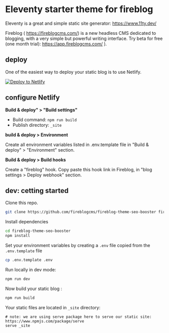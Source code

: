 # Eleventy starter theme for fireblog

Eleventy is a great and simple static site generator: https://www.11ty.dev/

Fireblog ( https://fireblogcms.com/) is a new headless CMS dedicated to blogging, with a very simple but powerful writing interface. Try beta for free (one month trial): https://app.fireblogcms.com/ ).

## deploy

One of the easiest way to deploy your static blog is to use Netlify.

<a href="https://app.netlify.com/start/deploy?repository=https://github.com/fireblogcms/fireblog-theme-seo-booster">
<img src="https://www.netlify.com/img/deploy/button.svg" alt="Deploy to Netlify">
</a>

## configure Netlify

**Build & deploy" > "Build settings"**

- Build command: `npm run build`
- Publish directory: `_site`

**build & deploy > Environment**

Create all environment variables listed in .env.template file in "Build & deploy" > "Environment" section.

**Build & deploy > Build hooks**

Create a "fireblog" hook. Copy paste this hook link in Fireblog, in "blog settings > Deploy webhook" section.

## dev: cetting started

Clone this repo.

```sh
git clone https://github.com/fireblogcms/fireblog-theme-seo-booster fireblog
```

Install dependencies

```sh
cd fireblog-theme-seo-booster
npm install
```

Set your environment variables by creating a `.env` file copied from the `.env.template` file

```sh
cp .env.template .env
```

Run locally in dev mode:

```sh
npm run dev
```

Now build your static blog :

```sh
npm run build
```

Your static files are located in `_site` directory:

```
# note: we are using serve package here to serve our static site: https://www.npmjs.com/package/serve
serve _site
```
